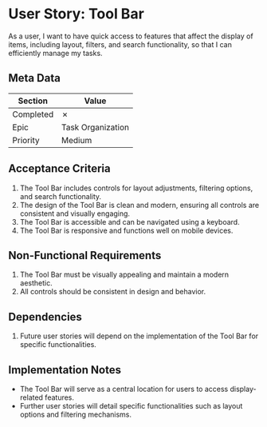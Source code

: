 # User Story: Tool Bar

As a user, I want to have quick access to features that affect the display of items, including layout, filters, and search functionality, so that I can efficiently manage my tasks.

## Meta Data
| Section | Value |
| ------- | ----- |
| Completed | ✗ |
| Epic | Task Organization |
| Priority | Medium |

## Acceptance Criteria

1. The Tool Bar includes controls for layout adjustments, filtering options, and search functionality.
2. The design of the Tool Bar is clean and modern, ensuring all controls are consistent and visually engaging.
3. The Tool Bar is accessible and can be navigated using a keyboard.
4. The Tool Bar is responsive and functions well on mobile devices.

## Non-Functional Requirements

1. The Tool Bar must be visually appealing and maintain a modern aesthetic.
2. All controls should be consistent in design and behavior.

## Dependencies

1. Future user stories will depend on the implementation of the Tool Bar for specific functionalities.

## Implementation Notes

- The Tool Bar will serve as a central location for users to access display-related features.
- Further user stories will detail specific functionalities such as layout options and filtering mechanisms. 